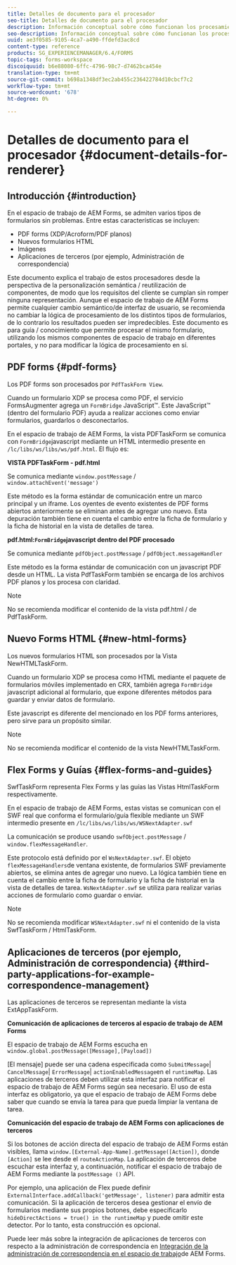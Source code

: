 ```yaml
---
title: Detalles de documento para el procesador
seo-title: Detalles de documento para el procesador
description: Información conceptual sobre cómo funcionan los procesamientos en el espacio de trabajo de AEM Forms para procesar los distintos tipos de archivo y formulario admitidos.
seo-description: Información conceptual sobre cómo funcionan los procesamientos en el espacio de trabajo de AEM Forms para procesar los distintos tipos de archivo y formulario admitidos.
uuid: ae3f0585-9105-4ca7-a490-ffdefd3ac8cd
content-type: reference
products: SG_EXPERIENCEMANAGER/6.4/FORMS
topic-tags: forms-workspace
discoiquuid: b6e88080-6ffc-4796-98c7-d7462bca454e
translation-type: tm+mt
source-git-commit: b698a1348df3ec2ab455c236422784d10cbcf7c2
workflow-type: tm+mt
source-wordcount: '678'
ht-degree: 0%

---
```



# Detalles de documento para el procesador {#document-details-for-renderer}

## Introducción {#introduction}

En el espacio de trabajo de AEM Forms, se admiten varios tipos de formularios sin problemas. Entre estas características se incluyen:

* PDF forms (XDP/Acroform/PDF planos)
* Nuevos formularios HTML
* Imágenes
* Aplicaciones de terceros (por ejemplo, Administración de correspondencia)

Este documento explica el trabajo de estos procesadores desde la perspectiva de la personalización semántica / reutilización de componentes, de modo que los requisitos del cliente se cumplan sin romper ninguna representación. Aunque el espacio de trabajo de AEM Forms permite cualquier cambio semántico/de interfaz de usuario, se recomienda no cambiar la lógica de procesamiento de los distintos tipos de formularios, de lo contrario los resultados pueden ser impredecibles. Este documento es para guía / conocimiento que permite procesar el mismo formulario, utilizando los mismos componentes de espacio de trabajo en diferentes portales, y no para modificar la lógica de procesamiento en sí.

## PDF forms {#pdf-forms}

Los PDF forms son procesados por `PdfTaskForm View`.

Cuando un formulario XDP se procesa como PDF, el servicio FormsAugmenter agrega un `FormBridge` JavaScript™. Este JavaScript™ (dentro del formulario PDF) ayuda a realizar acciones como enviar formularios, guardarlos o desconectarlos.

En el espacio de trabajo de AEM Forms, la vista PDFTaskForm se comunica con `FormBridge`javascript mediante un HTML intermedio presente en `/lc/libs/ws/libs/ws/pdf.html`. El flujo es:

**VISTA PDFTaskForm - pdf.html**

Se comunica mediante `window.postMessage` / `window.attachEvent('message')`

Este método es la forma estándar de comunicación entre un marco principal y un iframe. Los oyentes de evento existentes de PDF forms abiertos anteriormente se eliminan antes de agregar uno nuevo. Esta depuración también tiene en cuenta el cambio entre la ficha de formulario y la ficha de historial en la vista de detalles de tarea.

**pdf.html:`FormBridge`javascript dentro del PDF procesado**

Se comunica mediante `pdfObject.postMessage` / `pdfObject.messageHandler`

Este método es la forma estándar de comunicación con un javascript PDF desde un HTML. La vista PdfTaskForm también se encarga de los archivos PDF planos y los procesa con claridad.

>[!NOTE]
>
>No se recomienda modificar el contenido de la vista pdf.html / de PdfTaskForm.

## Nuevo Forms HTML {#new-html-forms}

Los nuevos formularios HTML son procesados por la Vista NewHTMLTaskForm.

Cuando un formulario XDP se procesa como HTML mediante el paquete de formularios móviles implementado en CRX, también agrega `FormBridge` javascript adicional al formulario, que expone diferentes métodos para guardar y enviar datos de formulario.

Este javascript es diferente del mencionado en los PDF forms anteriores, pero sirve para un propósito similar.

>[!NOTE]
>
>No se recomienda modificar el contenido de la vista NewHTMLTaskForm.

## Flex Forms y Guías {#flex-forms-and-guides}

SwfTaskForm representa Flex Forms y las guías las Vistas HtmlTaskForm respectivamente.

En el espacio de trabajo de AEM Forms, estas vistas se comunican con el SWF real que conforma el formulario/guía flexible mediante un SWF intermedio presente en `/lc/libs/ws/libs/ws/WSNextAdapter.swf`

La comunicación se produce usando `swfObject.postMessage` / `window.flexMessageHandler`.

Este protocolo está definido por el `WsNextAdapter.swf`. El objeto `flexMessageHandlers`de ventana existente, de formularios SWF previamente abiertos, se elimina antes de agregar uno nuevo. La lógica también tiene en cuenta el cambio entre la ficha de formulario y la ficha de historial en la vista de detalles de tarea. `WsNextAdapter.swf` se utiliza para realizar varias acciones de formulario como guardar o enviar.

>[!NOTE]
>
>No se recomienda modificar `WSNextAdapter.swf` ni el contenido de la vista SwfTaskForm / HtmlTaskForm.

## Aplicaciones de terceros (por ejemplo, Administración de correspondencia) {#third-party-applications-for-example-correspondence-management}

Las aplicaciones de terceros se representan mediante la vista ExtAppTaskForm.

**Comunicación de aplicaciones de terceros al espacio de trabajo de AEM Forms**

El espacio de trabajo de AEM Forms escucha en `window.global.postMessage([Message],[Payload])`

[El mensaje] puede ser una cadena especificada como `SubmitMessage`| `CancelMessage`| `ErrorMessage`| `actionEnabledMessage`en el `runtimeMap`. Las aplicaciones de terceros deben utilizar esta interfaz para notificar el espacio de trabajo de AEM Forms según sea necesario. El uso de esta interfaz es obligatorio, ya que el espacio de trabajo de AEM Forms debe saber que cuando se envía la tarea para que pueda limpiar la ventana de tarea.

**Comunicación del espacio de trabajo de AEM Forms con aplicaciones de terceros**

Si los botones de acción directa del espacio de trabajo de AEM Forms están visibles, llama `window.[External-App-Name].getMessage([Action])`, donde `[Action]` se lee desde el `routeActionMap`. La aplicación de terceros debe escuchar esta interfaz y, a continuación, notificar el espacio de trabajo de AEM Forms mediante la `postMessage ()` API.

Por ejemplo, una aplicación de Flex puede definir `ExternalInterface.addCallback('getMessage', listener)` para admitir esta comunicación. Si la aplicación de terceros desea gestionar el envío de formularios mediante sus propios botones, debe especificarlo `hideDirectActions = true() in the runtimeMap` y puede omitir este detector. Por lo tanto, esta construcción es opcional.

Puede leer más sobre la integración de aplicaciones de terceros con respecto a la administración de correspondencia en [Integración de la administración de correspondencia en el espacio de trabajo](/help/forms/using/integrating-correspondence-management-html-workspace.md)de AEM Forms.

